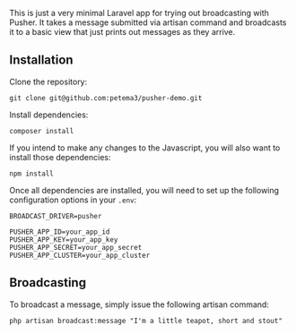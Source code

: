 This is just a very minimal Laravel app for trying out broadcasting with Pusher.  It takes a message submitted via artisan command and broadcasts it to a basic view that just prints out messages as they arrive.

## Installation

Clone the repository:

```
git clone git@github.com:petema3/pusher-demo.git
```

Install dependencies:

```
composer install
```

If you intend to make any changes to the Javascript, you will also want to install those dependencies:

```
npm install
```

Once all dependencies are installed, you will need to set up the following configuration options in your `.env`:

```
BROADCAST_DRIVER=pusher

PUSHER_APP_ID=your_app_id
PUSHER_APP_KEY=your_app_key
PUSHER_APP_SECRET=your_app_secret
PUSHER_APP_CLUSTER=your_app_cluster
```

## Broadcasting

To broadcast a message, simply issue the following artisan command:

```
php artisan broadcast:message "I'm a little teapot, short and stout"
```